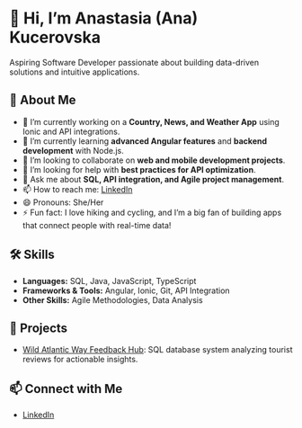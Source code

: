 # 👋 Hi, I’m Anastasia (Ana) Kucerovska  
Aspiring Software Developer passionate about building data-driven solutions and intuitive applications.  

## 🌟 About Me  
- 🔭 I’m currently working on a **Country, News, and Weather App** using Ionic and API integrations.  
- 🌱 I’m currently learning **advanced Angular features** and **backend development** with Node.js.  
- 👯 I’m looking to collaborate on **web and mobile development projects**.  
- 🤔 I’m looking for help with **best practices for API optimization**.  
- 💬 Ask me about **SQL, API integration, and Agile project management**.  
- 📫 How to reach me: [LinkedIn](https://www.linkedin.com/in/akucerovska/)
- 😄 Pronouns: She/Her  
- ⚡ Fun fact: I love hiking and cycling, and I’m a big fan of building apps that connect people with real-time data!  

## 🛠️ Skills  
- **Languages:** SQL, Java, JavaScript, TypeScript  
- **Frameworks & Tools:** Angular, Ionic, Git, API Integration  
- **Other Skills:** Agile Methodologies, Data Analysis  

## 🌟 Projects  
- [Wild Atlantic Way Feedback Hub](https://github.com/anakuc/Wild-Atlantic-Way-Feedback-Hub): SQL database system analyzing tourist reviews for actionable insights.  
<!-- - [Country, News, and Weather App](link_to_project): Mobile app fetching real-time data with advanced search and customization features.  -->
<!-- - [Sales Forecasting Model](link_to_project): Machine learning model for predicting sales trends from large datasets.  -->

## 📫 Connect with Me  
- [LinkedIn](https://www.linkedin.com/in/akucerovska/) 
